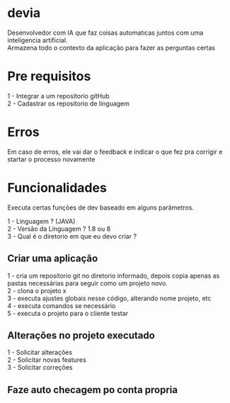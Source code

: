 # devia
Desenvolvedor com IA que faz coisas automaticas juntos com uma inteligencia artificial.<br>
Armazena todo o contexto da aplicação para fazer as perguntas certas


# Pre requisitos

1 - Integrar a um repositorio gitHub<br>
2 - Cadastrar os repositorio de linguagem<br>

# Erros
Em caso de erros, ele vai dar o feedback e indicar o que fez pra corrigir e startar o processo novamente

# Funcionalidades 
Executa certas funções de dev baseado em alguns parâmetros.

1 - Linguagem ? (JAVA)<br>
2 - Versão da Linguagem ? 1.8 ou 8<br>
3 - Qual é o diretorio em que eu devo criar ?<br>



## Criar uma aplicação

1 - cria um repositorio git no diretorio informado, depois copia apenas as pastas necessárias para seguir como um projeto novo.<br>
2 - clona o projeto x<br>
3 - executa ajustes globais nesse código, alterando nome projeto, etc<br>
4 - executa comandos se necessário<br>
5 - executa o projeto para o cliente testar<br>

## Alterações no projeto executado

1 - Solicitar alterações<br>
2 - Solicitar novas features<br>
3 - Solicitar correções<br>

## Faze auto checagem po conta propria
